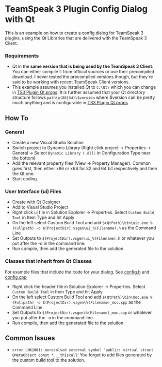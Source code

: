 # TeamSpeak 3 Plugin Config Dialog with Qt
  
This is an example on how to create a config dialog for TeamSpeak 3 plugins, using the Qt Libraries that are delivered with the TeamSpeak 3 Client.

### Requirements
- Qt in the **same version that is being used by the TeamSpeak 3 Client**. You can either compile it from official sources or use their precompiled download. I never tested the precompiled versions though, but they're said to be working with recent TeamSpeak Client versions.
- This example assumes you installed Qt to `C:\Qt\` which you can change in [TS3 Plugin Qt.props](Example-TS3-Qt-Gui/props/TS3%20Plugin%20Qt.props#L5). It is further assumed that your Qt directory structure follows `path\x(86|64)\$version` where $version can be pretty much anything and is configurable in [TS3 Plugin Qt.props](Example-TS3-Qt-Gui/props/TS3%20Plugin%20Qt.props#L4)

 

## How To

### General
- Create a new Visual Studio Solution
- Switch project to Dynamic Library (Right click project -> Properties -> General -> Select `Dynamic Library (.dll)` in Configuration Type near the bottom)
- Add the relevant property files (View -> Property Manager). Common goes first, then either x86 or x64 for 32 and 64 bit respectively and then the Qt one.
- Start coding.

### User Interface (ui) Files
- Create with Qt Designer
- Add to Visual Studio Project
- Right click ui file in Solution Explorer -> Properties. Select `Custom Build Tool` in Item Type and hit Apply
- On the left select Custom Build Tool and add `$(QtPath)\bin\uic.exe %(Fullpath) -o $(ProjectDir).vsgen\ui_%(Filename).h` as the Command Line
- Set Outputs to `$(ProjectDir).vsgen\ui_%(Filename).h` or whatever you put after the -o in the command line.
- Run compile, then add the generated file to the solution.

### Classes that inherit from Qt Classes
For example files that include the code for your dialog. See [config.h](Example-TS3-Qt-Gui/config.h) and [config.cpp](Example-TS3-Qt-Gui/config.cpp)

- Right click the header file in Solution Explorer -> Properties. Select `Custom Build Tool` in Item Type and hit Apply
- On the left select Custom Build Tool and add `$(QtPath)\bin\moc.exe %(Fullpath) -o $(ProjectDir).vsgen\%(Filename)_moc.cpp` as the Command Line
- Set Outputs to `$(ProjectDir).vsgen\%(Filename)_moc.cpp` or whatever you put after the -o in the command line.
- Run compile, then add the generated file to the solution.

## Common Issues
- `error LNK2001: unresolved external symbol "public: virtual struct QMetaObject const * __thiscall`: You forgot to add files generated by the custom build tool to the solution.
